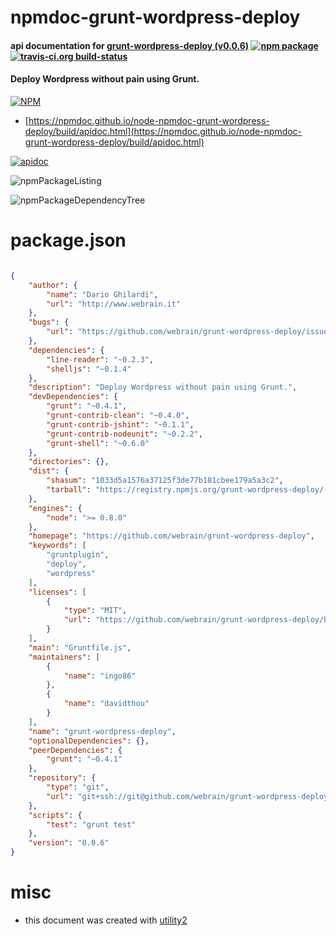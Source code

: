 # npmdoc-grunt-wordpress-deploy

#### api documentation for  [grunt-wordpress-deploy (v0.0.6)](https://github.com/webrain/grunt-wordpress-deploy)  [![npm package](https://img.shields.io/npm/v/npmdoc-grunt-wordpress-deploy.svg?style=flat-square)](https://www.npmjs.org/package/npmdoc-grunt-wordpress-deploy) [![travis-ci.org build-status](https://api.travis-ci.org/npmdoc/node-npmdoc-grunt-wordpress-deploy.svg)](https://travis-ci.org/npmdoc/node-npmdoc-grunt-wordpress-deploy)

#### Deploy Wordpress without pain using Grunt.

[![NPM](https://nodei.co/npm/grunt-wordpress-deploy.png?downloads=true&downloadRank=true&stars=true)](https://www.npmjs.com/package/grunt-wordpress-deploy)

- [https://npmdoc.github.io/node-npmdoc-grunt-wordpress-deploy/build/apidoc.html](https://npmdoc.github.io/node-npmdoc-grunt-wordpress-deploy/build/apidoc.html)

[![apidoc](https://npmdoc.github.io/node-npmdoc-grunt-wordpress-deploy/build/screenCapture.buildCi.browser.%252Ftmp%252Fbuild%252Fapidoc.html.png)](https://npmdoc.github.io/node-npmdoc-grunt-wordpress-deploy/build/apidoc.html)

![npmPackageListing](https://npmdoc.github.io/node-npmdoc-grunt-wordpress-deploy/build/screenCapture.npmPackageListing.svg)

![npmPackageDependencyTree](https://npmdoc.github.io/node-npmdoc-grunt-wordpress-deploy/build/screenCapture.npmPackageDependencyTree.svg)



# package.json

```json

{
    "author": {
        "name": "Dario Ghilardi",
        "url": "http://www.webrain.it"
    },
    "bugs": {
        "url": "https://github.com/webrain/grunt-wordpress-deploy/issues"
    },
    "dependencies": {
        "line-reader": "~0.2.3",
        "shelljs": "~0.1.4"
    },
    "description": "Deploy Wordpress without pain using Grunt.",
    "devDependencies": {
        "grunt": "~0.4.1",
        "grunt-contrib-clean": "~0.4.0",
        "grunt-contrib-jshint": "~0.1.1",
        "grunt-contrib-nodeunit": "~0.2.2",
        "grunt-shell": "~0.6.0"
    },
    "directories": {},
    "dist": {
        "shasum": "1033d5a1576a37125f3de77b181cbee179a5a3c2",
        "tarball": "https://registry.npmjs.org/grunt-wordpress-deploy/-/grunt-wordpress-deploy-0.0.6.tgz"
    },
    "engines": {
        "node": ">= 0.8.0"
    },
    "homepage": "https://github.com/webrain/grunt-wordpress-deploy",
    "keywords": [
        "gruntplugin",
        "deploy",
        "wordpress"
    ],
    "licenses": [
        {
            "type": "MIT",
            "url": "https://github.com/webrain/grunt-wordpress-deploy/blob/master/LICENSE-MIT"
        }
    ],
    "main": "Gruntfile.js",
    "maintainers": [
        {
            "name": "ingo86"
        },
        {
            "name": "davidthou"
        }
    ],
    "name": "grunt-wordpress-deploy",
    "optionalDependencies": {},
    "peerDependencies": {
        "grunt": "~0.4.1"
    },
    "repository": {
        "type": "git",
        "url": "git+ssh://git@github.com/webrain/grunt-wordpress-deploy.git"
    },
    "scripts": {
        "test": "grunt test"
    },
    "version": "0.0.6"
}
```



# misc
- this document was created with [utility2](https://github.com/kaizhu256/node-utility2)
